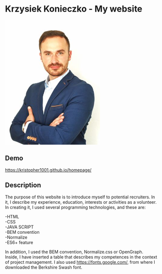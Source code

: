 # Krzysiek Konieczko - My website

![Krzysiek](images/manager.JPG)

## Demo

https://kristopher1001.github.io/homepage/

## Description

The purpose of this website is to introduce myself to potential recruiters. 
In it, I describe my experience, education, interests or activities as a volunteer. 
In creating it, I used several programming technologies, and these are:

-HTML<br>
-CSS<br>
-JAVA SCRIPT<br>
-BEM convention<br>
-Normalize<br>
-ES6+ feature

In addition, I used the BEM convention, Normalize.css or OpenGraph. 
Inside, I have inserted a table that describes my competences in the context of project management. 
I also used https://fonts.google.com/, from where I downloaded the Berkshire Swash font.
